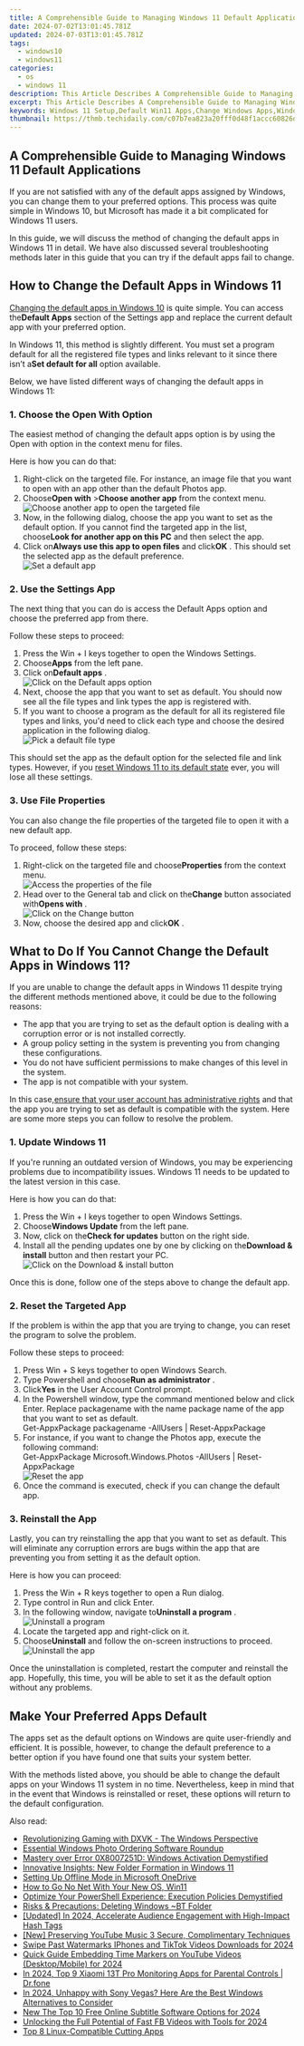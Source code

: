 ```yaml
---
title: A Comprehensible Guide to Managing Windows 11 Default Applications
date: 2024-07-02T13:01:45.781Z
updated: 2024-07-03T13:01:45.781Z
tags:
  - windows10
  - windows11
categories:
  - os
  - windows 11
description: This Article Describes A Comprehensible Guide to Managing Windows 11 Default Applications
excerpt: This Article Describes A Comprehensible Guide to Managing Windows 11 Default Applications
keywords: Windows 11 Setup,Default Win11 Apps,Change Windows Apps,Windows Customization,Windows App Preferences,Manage Win11 Settings,Optimize Windows 11 UI
thumbnail: https://thmb.techidaily.com/c07b7ea823a20fff0d48f1accc60826d6016566f3469f152eba0254ae0b7e1bc.jpg
---
```


## A Comprehensible Guide to Managing Windows 11 Default Applications

 If you are not satisfied with any of the default apps assigned by Windows, you can change them to your preferred options. This process was quite simple in Windows 10, but Microsoft has made it a bit complicated for Windows 11 users.

 In this guide, we will discuss the method of changing the default apps in Windows 11 in detail. We have also discussed several troubleshooting methods later in this guide that you can try if the default apps fail to change.

## How to Change the Default Apps in Windows 11

[Changing the default apps in Windows 10](https://www.makeuseof.com/tag/change-default-settings-windows-10/) is quite simple. You can access the**Default Apps** section of the Settings app and replace the current default app with your preferred option.

 In Windows 11, this method is slightly different. You must set a program default for all the registered file types and links relevant to it since there isn’t a**Set default for all** option available.

 Below, we have listed different ways of changing the default apps in Windows 11:

### 1\. Choose the Open With Option

 The easiest method of changing the default apps option is by using the Open with option in the context menu for files.

Here is how you can do that:

1. Right-click on the targeted file. For instance, an image file that you want to open with an app other than the default Photos app.
2. Choose**Open with** \>**Choose another app** from the context menu.  
![Choose another app to open the targeted file](https://static1.makeuseofimages.com/wordpress/wp-content/uploads/2023/01/image-open-with-choose-another-app.jpg)
3. Now, in the following dialog, choose the app you want to set as the default option. If you cannot find the targeted app in the list, choose**Look for another app on this PC** and then select the app.
4. Click on**Always use this app to open files** and click**OK** . This should set the selected app as the default preference.  
![Set a default app](https://static1.makeuseofimages.com/wordpress/wp-content/uploads/2023/02/set-the-default-app.jpg)

### 2\. Use the Settings App

 The next thing that you can do is access the Default Apps option and choose the preferred app from there.

Follow these steps to proceed:

1. Press the Win + I keys together to open the Windows Settings.
2. Choose**Apps** from the left pane.
3. Click on**Default apps** .  
![Click on the Default apps option](https://static1.makeuseofimages.com/wordpress/wp-content/uploads/2023/01/win11-settings-apps-default-apps.jpg)
4. Next, choose the app that you want to set as default. You should now see all the file types and link types the app is registered with.
5. If you want to choose a program as the default for all its registered file types and links, you'd need to click each type and choose the desired application in the following dialog.  
![Pick a default file type](https://static1.makeuseofimages.com/wordpress/wp-content/uploads/2023/02/pick-a-default-file-type.jpg)

 This should set the app as the default option for the selected file and link types. However, if you [reset Windows 11 to its default state](https://www.makeuseof.com/windows-11-factory-reset-without-admin-password/) ever, you will lose all these settings.

### 3\. Use File Properties

 You can also change the file properties of the targeted file to open it with a new default app.

To proceed, follow these steps:

1. Right-click on the targeted file and choose**Properties** from the context menu.  
![Access the properties of the file](https://static1.makeuseofimages.com/wordpress/wp-content/uploads/2023/01/image-properties.jpg)
2. Head over to the General tab and click on the**Change** button associated with**Opens with** .  
![Click on the Change button](https://static1.makeuseofimages.com/wordpress/wp-content/uploads/2023/01/image-properties-general-change.jpg)
3. Now, choose the desired app and click**OK** .

## What to Do If You Cannot Change the Default Apps in Windows 11?

 If you are unable to change the default apps in Windows 11 despite trying the different methods mentioned above, it could be due to the following reasons:

* The app that you are trying to set as the default option is dealing with a corruption error or is not installed correctly.
* A group policy setting in the system is preventing you from changing these configurations.
* You do not have sufficient permissions to make changes of this level in the system.
* The app is not compatible with your system.

 In this case,[ensure that your user account has administrative rights](https://www.makeuseof.com/check-windows-account-admin-rights/) and that the app you are trying to set as default is compatible with the system. Here are some more steps you can follow to resolve the problem.

### 1\. Update Windows 11

 If you're running an outdated version of Windows, you may be experiencing problems due to incompatibility issues. Windows 11 needs to be updated to the latest version in this case.

Here is how you can do that:

1. Press the Win + I keys together to open Windows Settings.
2. Choose**Windows Update** from the left pane.
3. Now, click on the**Check for updates** button on the right side.
4. Install all the pending updates one by one by clicking on the**Download & install** button and then restart your PC.  
![Click on the Download & install button](https://static1.makeuseofimages.com/wordpress/wp-content/uploads/2023/01/settings-windows-update-download-and-install.jpg)

 Once this is done, follow one of the steps above to change the default app.

### 2\. Reset the Targeted App

 If the problem is within the app that you are trying to change, you can reset the program to solve the problem.

Follow these steps to proceed:

1. Press Win + S keys together to open Windows Search.
2. Type Powershell and choose**Run as administrator** .
3. Click**Yes** in the User Account Control prompt.
4. In the Powershell window, type the command mentioned below and click Enter. Replace packagename with the name package name of the app that you want to set as default.  
Get-AppxPackage packagename -AllUsers | Reset-AppxPackage
5. For instance, if you want to change the Photos app, execute the following command:  
Get-AppxPackage Microsoft.Windows.Photos -AllUsers | Reset-AppxPackage  
![Reset the app](https://static1.makeuseofimages.com/wordpress/wp-content/uploads/2023/01/get-appxpackage-packagename.jpg)
6. Once the command is executed, check if you can change the default app.

### 3\. Reinstall the App

 Lastly, you can try reinstalling the app that you want to set as default. This will eliminate any corruption errors are bugs within the app that are preventing you from setting it as the default option.

Here is how you can proceed:

1. Press the Win + R keys together to open a Run dialog.
2. Type control in Run and click Enter.
3. In the following window, navigate to**Uninstall a program** .  
![Uninstall a program](https://static1.makeuseofimages.com/wordpress/wp-content/uploads/2022/05/uninstall-a-program.jpg)
4. Locate the targeted app and right-click on it.
5. Choose**Uninstall** and follow the on-screen instructions to proceed.  
![Uninstall the app](https://static1.makeuseofimages.com/wordpress/wp-content/uploads/2023/01/win11-uninstall-program.jpg)

 Once the uninstallation is completed, restart the computer and reinstall the app. Hopefully, this time, you will be able to set it as the default option without any problems.

## Make Your Preferred Apps Default

 The apps set as the default options on Windows are quite user-friendly and efficient. It is possible, however, to change the default preference to a better option if you have found one that suits your system better.

 With the methods listed above, you should be able to change the default apps on your Windows 11 system in no time. Nevertheless, keep in mind that in the event that Windows is reinstalled or reset, these options will return to the default configuration.

<ins class="adsbygoogle"
     style="display:block"
     data-ad-format="autorelaxed"
     data-ad-client="ca-pub-7571918770474297"
     data-ad-slot="1223367746"></ins>



<ins class="adsbygoogle"
     style="display:block"
     data-ad-client="ca-pub-7571918770474297"
     data-ad-slot="8358498916"
     data-ad-format="auto"
     data-full-width-responsive="true"></ins>

<span class="atpl-alsoreadstyle">Also read:</span>
<div><ul>
<li><a href="https://win11.techidaily.com/revolutionizing-gaming-with-dxvk-the-windows-perspective/"><u>Revolutionizing Gaming with DXVK - The Windows Perspective</u></a></li>
<li><a href="https://win11.techidaily.com/essential-windows-photo-ordering-software-roundup/"><u>Essential Windows Photo Ordering Software Roundup</u></a></li>
<li><a href="https://win11.techidaily.com/mastery-over-error-0x8007251d-windows-activation-demystified/"><u>Mastery over Error 0X8007251D: Windows Activation Demystified</u></a></li>
<li><a href="https://win11.techidaily.com/innovative-insights-new-folder-formation-in-windows-11/"><u>Innovative Insights: New Folder Formation in Windows 11</u></a></li>
<li><a href="https://win11.techidaily.com/setting-up-offline-mode-in-microsoft-onedrive/"><u>Setting Up Offline Mode in Microsoft OneDrive</u></a></li>
<li><a href="https://win11.techidaily.com/how-to-go-no-net-with-your-new-os-win11/"><u>How to Go No Net With Your New OS, Win11</u></a></li>
<li><a href="https://win11.techidaily.com/optimize-your-powershell-experience-execution-policies-demystified/"><u>Optimize Your PowerShell Experience: Execution Policies Demystified</u></a></li>
<li><a href="https://win11.techidaily.com/risks-and-precautions-deleting-windows-bt-folder/"><u>Risks & Precautions: Deleting Windows ~BT Folder</u></a></li>
<li><a href="https://facebook-video-share.techidaily.com/updated-in-2024-accelerate-audience-engagement-with-high-impact-hash-tags/"><u>[Updated] In 2024, Accelerate Audience Engagement with High-Impact Hash Tags</u></a></li>
<li><a href="https://youtube-help.techidaily.com/new-preserving-youtube-music-3-secure-complimentary-techniques/"><u>[New] Preserving YouTube Music  3 Secure, Complimentary Techniques</u></a></li>
<li><a href="https://tiktok-video-recordings.techidaily.com/swipe-past-watermarks-iphones-and-tiktok-videos-downloads-for-2024/"><u>Swipe Past Watermarks  IPhones and TikTok Videos Downloads for 2024</u></a></li>
<li><a href="https://facebook-record-videos.techidaily.com/quick-guide-embedding-time-markers-on-youtube-videos-desktopmobile-for-2024/"><u>Quick Guide  Embedding Time Markers on YouTube Videos (Desktop/Mobile) for 2024</u></a></li>
<li><a href="https://android-location-track.techidaily.com/in-2024-top-9-xiaomi-13t-pro-monitoring-apps-for-parental-controls-drfone-by-drfone-virtual-android/"><u>In 2024, Top 9 Xiaomi 13T Pro Monitoring Apps for Parental Controls | Dr.fone</u></a></li>
<li><a href="https://video-content-creator.techidaily.com/in-2024-unhappy-with-sony-vegas-here-are-the-best-windows-alternatives-to-consider/"><u>In 2024, Unhappy with Sony Vegas? Here Are the Best Windows Alternatives to Consider</u></a></li>
<li><a href="https://video-ai-editor.techidaily.com/new-the-top-10-free-online-subtitle-software-options-for-2024/"><u>New The Top 10 Free Online Subtitle Software Options for 2024</u></a></li>
<li><a href="https://some-tips.techidaily.com/unlocking-the-full-potential-of-fast-fb-videos-with-tools-for-2024/"><u>Unlocking the Full Potential of Fast FB Videos with Tools for 2024</u></a></li>
<li><a href="https://youtube-sure.techidaily.com/-linux-compatible-cutting-apps/"><u>Top 8 Linux-Compatible Cutting Apps</u></a></li>
</ul></div>
